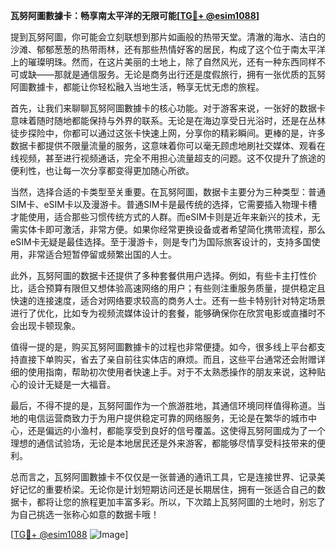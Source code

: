 **瓦努阿圖數據卡：畅享南太平洋的无限可能[[TG💪+ @esim1088](https://t.me/s/esim1088)]**

提到瓦努阿圖，你可能会立刻联想到那片如画般的热带天堂。清澈的海水、洁白的沙滩、郁郁葱葱的热带雨林，还有那些热情好客的居民，构成了这个位于南太平洋上的璀璨明珠。然而，在这片美丽的土地上，除了自然风光，还有一种东西同样不可或缺——那就是通信服务。无论是商务出行还是度假旅行，拥有一张优质的瓦努阿圖數據卡，都能让你轻松融入当地生活，畅享无忧无虑的旅程。

首先，让我们来聊聊瓦努阿圖數據卡的核心功能。对于游客来说，一张好的数据卡意味着随时随地都能保持与外界的联系。无论是在海边享受日光浴时，还是在丛林徒步探险中，你都可以通过这张卡快速上网，分享你的精彩瞬间。更棒的是，许多数据卡都提供不限量流量的服务，这意味着你可以毫无顾虑地刷社交媒体、观看在线视频，甚至进行视频通话，完全不用担心流量超支的问题。这不仅提升了旅途的便利性，也让每一次分享都变得更加随心所欲。

当然，选择合适的卡类型至关重要。在瓦努阿圖，数据卡主要分为三种类型：普通SIM卡、eSIM卡以及漫游卡。普通SIM卡是最传统的选择，它需要插入物理卡槽才能使用，适合那些习惯传统方式的人群。而eSIM卡则是近年来新兴的技术，无需实体卡即可激活，非常方便。如果你经常更换设备或者希望简化携带流程，那么eSIM卡无疑是最佳选择。至于漫游卡，则是专门为国际旅客设计的，支持多国使用，非常适合短暂停留或频繁出国的人士。

此外，瓦努阿圖的数据卡还提供了多种套餐供用户选择。例如，有些卡主打性价比，适合预算有限但又想体验高速网络的用户；有些则注重服务质量，提供稳定且快速的连接速度，适合对网络要求较高的商务人士。还有一些卡特别针对特定场景进行了优化，比如专为视频流媒体设计的套餐，能够确保你在欣赏电影或直播时不会出现卡顿现象。

值得一提的是，购买瓦努阿圖數據卡的过程也非常便捷。如今，很多线上平台都支持直接下单购买，省去了亲自前往实体店的麻烦。而且，这些平台通常还会附赠详细的使用指南，帮助初次使用者快速上手。对于不太熟悉操作的朋友来说，这种贴心的设计无疑是一大福音。

最后，不得不提的是，瓦努阿圖作为一个旅游胜地，其通信环境同样值得称道。当地的电信运营商致力于为用户提供稳定可靠的网络服务，无论是在繁华的城市中心，还是偏远的小渔村，都能享受到良好的信号覆盖。这使得瓦努阿圖成为了一个理想的通信试验场，无论是本地居民还是外来游客，都能够尽情享受科技带来的便利。

总而言之，瓦努阿圖數據卡不仅仅是一张普通的通讯工具，它是连接世界、记录美好记忆的重要桥梁。无论你是计划短期访问还是长期居住，拥有一张适合自己的数据卡，都将让您的旅程更加丰富多彩。所以，下次踏上瓦努阿圖的土地时，别忘了为自己挑选一张称心如意的数据卡哦！

[[TG💪+ @esim1088](https://t.me/s/esim1088) ![Image](https://i.postimg.cc/4NQfJmqS/Snipaste-2025-05-13-00-14-12.png)]
